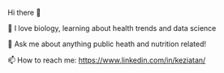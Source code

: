 Hi there 👋

 🔭 I love biology, learning about health trends and data science
 
💬 Ask me about anything public heath and nutrition related!

📫 How to reach me: https://www.linkedin.com/in/keziatan/
